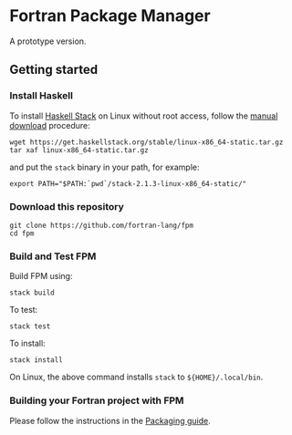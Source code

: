 # Fortran Package Manager

A prototype version.

## Getting started

### Install Haskell

To install [Haskell Stack](https://haskellstack.org/) on
Linux without root access, follow the [manual download](https://docs.haskellstack.org/en/stable/install_and_upgrade/#manual-download_2) procedure:
```
wget https://get.haskellstack.org/stable/linux-x86_64-static.tar.gz
tar xaf linux-x86_64-static.tar.gz
```
and put the `stack` binary in your path, for example:
```
export PATH="$PATH:`pwd`/stack-2.1.3-linux-x86_64-static/"
```

### Download this repository

```
git clone https://github.com/fortran-lang/fpm
cd fpm
```

### Build and Test FPM

Build FPM using:
```
stack build
```
To test:
```
stack test
```
To install:
```
stack install
```

On Linux, the above command installs `stack` to `${HOME}/.local/bin`.

### Building your Fortran project with FPM

Please follow the instructions in the [Packaging guide](PACKAGING.md).

